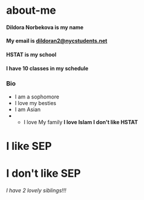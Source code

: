 # about-me
#### Dildora Norbekova is my name
#### My email is dildoran2@nycstudents.net
#### HSTAT is my school
#### I have 10 classes in my schedule
### Bio
* I am a sophomore
* I love my besties
* I am Asian
* * I love  My family
**I love Islam**
**I don't like HSTAT**
# I like SEP
# I don't like SEP
###### I have 2 lovely siblings!!!

